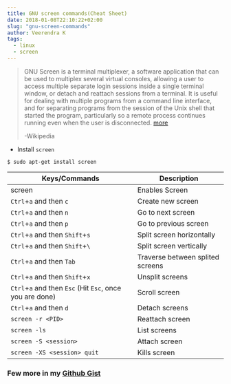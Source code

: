 ```yaml
---
title: GNU screen commands(Cheat Sheet)
date: 2018-01-08T22:10:22+02:00
slug: "gnu-screen-commands"
author: Veerendra K
tags:
  - linux
  - screen
---
```



>GNU Screen is a terminal multiplexer, a software application that can be used to multiplex several virtual consoles, allowing a user to access multiple separate login sessions inside a single terminal window, or detach and reattach sessions from a terminal. It is useful for dealing with multiple programs from a command line interface, and for separating programs from the session of the Unix shell that started the program, particularly so a remote process continues running even when the user is disconnected. [more](https://en.wikipedia.org/wiki/GNU_Screen)
>
>-Wikipedia

* Install `screen`

```
$ sudo apt-get install screen
```



| Keys/Commands                                            | Description                      |
| -------------------------------------------------------- | -------------------------------- |
| screen                                                   | Enables Screen                   |
| `Ctrl`+`a` and then `c`                                  | Create new screen                |
| `Ctrl`+`a` and then `n`                                  | Go to next screen                |
| `Ctrl`+`a` and then `p`                                  | Go to previous screen            |
| `Ctrl`+`a` and then `Shift`+`s`                          | Split screen horizontally        |
| `Ctrl`+`a` and then `Shift`+`\`                          | Split screen vertically          |
| `Ctrl`+`a` and then `Tab`                                | Traverse between splited screens |
| `Ctrl`+`a` and then `Shift`+`x`                          | Unsplit screens                  |
| `Ctrl`+`a` and then `Esc` (Hit `Esc`, once you are done) | Scroll screen                    |
| `Ctrl`+`a` and then `d`                                  | Detach screens                   |
| `screen -r <PID>`                                        | Reattach screen                  |
| `screen -ls`                                             | List screens                     |
| `screen -S <session>`                                    | Attach screen                    |
| `screen -XS <session> quit`                              | Kills screen                     |


### Few more in my [Github Gist](https://gist.github.com/veerendra2/2d250c007b49fa213787a465fa1862a6)
<script src="https://gist.github.com/veerendra2/2d250c007b49fa213787a465fa1862a6.js"></script>

